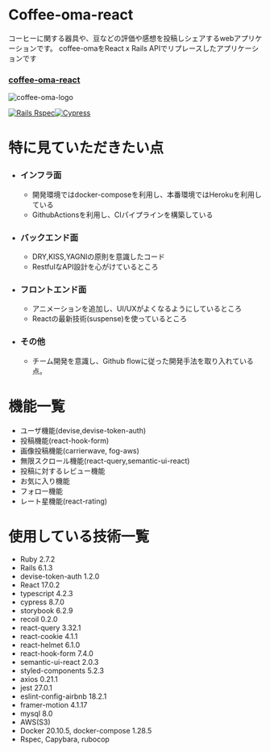 # Coffee-oma-react

コーヒーに関する器具や、豆などの評価や感想を投稿しシェアするwebアプリケーションです。
coffee-omaをReact x Rails APIでリプレースしたアプリケーションです

### [coffee-oma-react](https://coffee-oma-frontend.herokuapp.com)

![coffee-oma-logo](https://user-images.githubusercontent.com/48266893/112326442-deefcb80-8cf7-11eb-9432-cc83ade690de.png)


[![Rails Rspec](https://github.com/tomoron/coffee-oma-react/actions/workflows/ruby.yml/badge.svg)](https://github.com/tomoron/coffee-oma-react/actions/workflows/ruby.yml)[![Cypress](https://github.com/tomoron/coffee-oma-react/actions/workflows/cypress.yml/badge.svg)](https://github.com/tomoron/coffee-oma-react/actions/workflows/cypress.yml)


# 特に見ていただきたい点
- ### インフラ面
  - 開発環境ではdocker-composeを利用し、本番環境ではHerokuを利用している
  - GithubActionsを利用し、CIパイプラインを構築している
- ### バックエンド面
  - DRY,KISS,YAGNIの原則を意識したコード
  - RestfulなAPI設計を心がけているところ
- ### フロントエンド面
  - アニメーションを追加し、UI/UXがよくなるようにしているところ
  - Reactの最新技術(suspense)を使っているところ
- ### その他
  - チーム開発を意識し、Github flowに従った開発手法を取り入れている点。

# 機能一覧
  - ユーザ機能(devise,devise-token-auth)
  - 投稿機能(react-hook-form)
  - 画像投稿機能(carrierwave, fog-aws)
  - 無限スクロール機能(react-query,semantic-ui-react)
  - 投稿に対するレビュー機能
  - お気に入り機能
  - フォロー機能
  - レート星機能(react-rating)

# 使用している技術一覧
  - Ruby 2.7.2
  - Rails 6.1.3
  - devise-token-auth 1.2.0
  - React 17.0.2
  - typescript 4.2.3
  - cypress 8.7.0
  - storybook 6.2.9
  - recoil 0.2.0
  - react-query 3.32.1
  - react-cookie 4.1.1
  - react-helmet 6.1.0
  - react-hook-form 7.4.0
  - semantic-ui-react 2.0.3
  - styled-components 5.2.3
  - axios 0.21.1
  - jest 27.0.1
  - eslint-config-airbnb 18.2.1
  - framer-motion 4.1.17
  - mysql 8.0
  - AWS(S3)
  - Docker 20.10.5, docker-compose 1.28.5
  - Rspec, Capybara, rubocop



